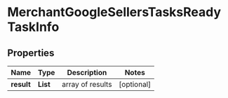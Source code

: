 # MerchantGoogleSellersTasksReadyTaskInfo


## Properties

| Name | Type | Description | Notes |
|------------ | ------------- | ------------- | -------------|
**result** | **List<MerchantGoogleSellersTasksReadyResultInfo>** | array of results |[optional]|